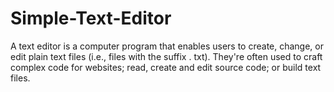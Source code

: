 # Simple-Text-Editor
A text editor is a computer program that enables users to create, change, or edit plain text files (i.e., files with the suffix . txt). They're often used to craft complex code for websites; read, create and edit source code; or build text files.
